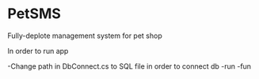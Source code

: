 # PetSMS
Fully-deplote management system for pet shop

In order to run app

-Change path in DbConnect.cs to SQL file in order to connect db
-run
-fun 
